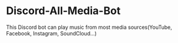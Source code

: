 # Discord-All-Media-Bot
This Discord bot can play music from most media sources(YouTube, Facebook, Instagram, SoundCloud...)
